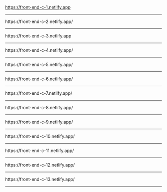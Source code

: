 https://front-end-c-1.netlify.app
<hr/>
https://front-end-c-2.netlify.app/
<hr/>
https://front-end-c-3.netlify.app
<hr/>
https://front-end-c-4.netlify.app/
<hr/>
https://front-end-c-5.netlify.app/
<hr/>
https://front-end-c-6.netlify.app/
<hr/>
https://front-end-c-7.netlify.app/
<hr/>
https://front-end-c-8.netlify.app/
<hr/>
https://front-end-c-9.netlify.app/
<hr/>
https://front-end-c-10.netlify.app/
<hr/>
https://front-end-c-11.netlify.app/
<hr/>
https://front-end-c-12.netlify.app/
<hr/>
https://front-end-c-13.netlify.app/
<hr/>
